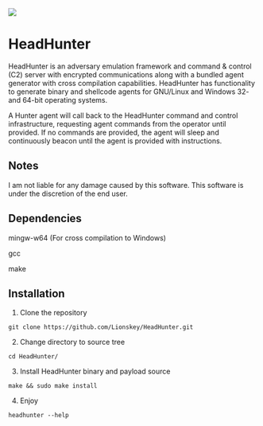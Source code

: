 <img src="https://socialify.git.ci/Lionskey/HeadHunter/image?description=1&font=Source%20Code%20Pro&logo=https%3A%2F%2Fi.redd.it%2F6isihfajc73a1.png&name=1&owner=1&pattern=Solid&theme=Dark">

# HeadHunter
HeadHunter is an adversary emulation framework and command & control (C2) server with encrypted communications along with a bundled agent generator with cross compilation capabilities. 
HeadHunter has functionality to generate binary and shellcode agents for GNU/Linux and Windows 32- and 64-bit operating systems. 

A Hunter agent will call back to the HeadHunter command and control infrastructure, requesting agent commands from the operator until provided. If no commands are provided, the agent will sleep and continuously beacon until the agent is provided with instructions.   

## Notes

I am not liable for any damage caused by this software. This software is under the discretion of the end user.

## Dependencies
mingw-w64 (For cross compilation to Windows)

gcc

make

## Installation 

1. Clone the repository
``` 
git clone https://github.com/Lionskey/HeadHunter.git
```

2. Change directory to source tree
``` 
cd HeadHunter/
```

3. Install HeadHunter binary and payload source
```
make && sudo make install
```

4. Enjoy
``` 
headhunter --help
``` 
